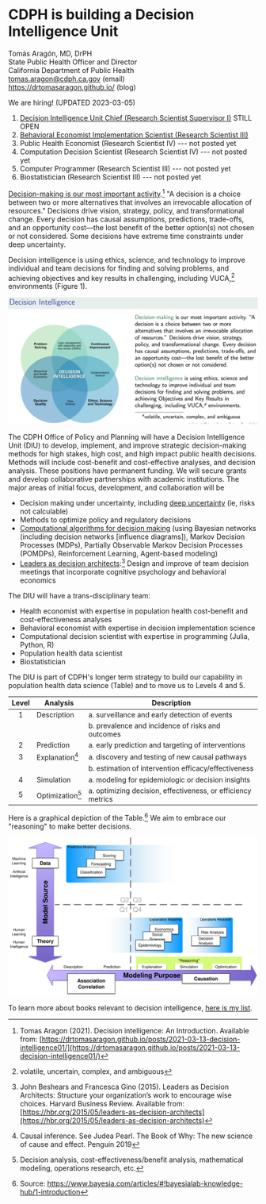 # CDPH is building a Decision Intelligence Unit

Tomás Aragón, MD, DrPH  
State Public Health Officer and Director  
California Department of Public Health  
[tomas.aragon@cdph.ca.gov](mailto:tomas.aragon@cdph.ca.gov) (email)  
https://drtomasaragon.github.io/ (blog)

We are hiring! (UPDATED 2023-03-05)

1. [Decision Intelligence Unit Chief (Research Scientist Supervisor I)](https://www.calcareers.ca.gov/CalHrPublic/Jobs/JobPosting.aspx?JobControlId=349462) STILL OPEN
2. [Behavioral Economist Implementation Scientist (Research Scientist III)](https://www.calcareers.ca.gov/CalHrPublic/Jobs/JobPosting.aspx?JobControlId=351381)
3. Public Health Economist (Research Scientist IV) --- not posted yet
4. Computation Decision Scientist (Research Scientist IV) --- not posted yet
5. Computer Programmer (Research Scientist III) --- not posted yet
6. Biostatistician (Research Scientist III) --- not posted yet


[Decision-making is our most important activity](https://drtomasaragon.github.io/posts/2021-03-13-decision-intelligence01/).[^diblog] "A decision is a choice between two or more alternatives that involves an irrevocable allocation of resources." Decisions drive vision, strategy, policy, and transformational change. Every decision has causal assumptions, predictions, trade-offs, and an opportunity cost—the lost benefit of the better option(s) not chosen or not considered. Some decisions have extreme time constraints under deep uncertainty.

[^diblog]: Tomas Aragon (2021). Decision intelligence: An Introduction. Available from: [https://drtomasaragon.github.io/posts/2021-03-13-decision-intelligence01/](https://drtomasaragon.github.io/posts/2021-03-13-decision-intelligence01/)

Decision intelligence is using ethics, science, and technology to improve individual and team decisions for finding and solving problems, and achieving objectives and key results in challenging, including VUCA,[^1] environments (Figure 1).

![Decision Intelligence](img_di_venn.png)

[^1]: volatile, uncertain, complex, and ambiguous

The CDPH Office of Policy and Planning will have a Decision Intelligence Unit (DIU) to develop, implement, and improve strategic decision-making methods for high stakes, high cost, and high impact public health decisions. Methods will include cost-benefit and cost-effective analyses, and decision analysis. These positions have permanent funding. We will secure grants and develop collaborative partnerships with academic institutions. The major areas of initial focus, development, and collaboration will be

-	Decision making under uncertainty, including [deep uncertainty](https://www.rand.org/pubs/external_publications/EP67833.html) (ie, risks not calculable)
-	Methods to optimize policy and regulatory decisions
-	[Computational algorithms for decision making](https://algorithmsbook.com/) (using Bayesian networks (including decision networks [influence diagrams]), Markov Decision Processes (MDPs), Partially Observable Markov Decision Processes (POMDPs), Reinforcement Learning, Agent-based modeling)
-	[Leaders as decision architects](https://hbr.org/2015/05/leaders-as-decision-architects):[^da] Design and improve of team decision meetings that incorporate cognitive psychology and behavioral economics

[^da]: John Beshears and Francesca Gino (2015). Leaders as Decision Architects: Structure your organization’s work to encourage wise choices. Harvard Business Review. Available from:  [https://hbr.org/2015/05/leaders-as-decision-architects](https://hbr.org/2015/05/leaders-as-decision-architects)


The DIU will have a trans-disciplinary team:

-	Health economist with expertise in population health cost-benefit and cost-effectiveness analyses
-	Behavioral economist with expertise in decision implementation science
-	Computational decision scientist with expertise in programming (Julia, Python, R)
-	Population health data scientist
-	Biostatistician

The DIU is part of CDPH's longer term strategy to build our capability in population health data science (Table) and to move us to Levels 4 and 5.

|Level | Analysis | Description|
| :---: | --- | --- |
|1 | Description | a. surveillance and early detection of events|
| | | b. prevalence and incidence of risks and outcomes|
|2 | Prediction | a. early prediction and targeting of interventions|
|3| Explanation[^a] | a. discovery and testing of new causal pathways|
| | | b. estimation of intervention efficacy/effectiveness|
|4| Simulation | a. modeling for epidemiologic or decision insights|
|5| Optimization[^b] | a. optimizing decision, effectiveness, or efficiency metrics|

[^a]: Causal inference. See Judea Pearl. The Book of Why: The new science of cause and effect. Penguin 2019

[^b]: Decision analysis, cost-effectiveness/benefit analysis, mathematical modeling, operations research, etc.

Here is a graphical depiction of the Table.[^bayesialab] We aim to embrace our "reasoning" to make better decisions.

![Population Health Data Science](Bayesia_TheoryData.svg)

[^bayesialab]: Source: https://www.bayesia.com/articles/#!bayesialab-knowledge-hub/1-introduction 

To learn more about books relevant to decision intelligence, [here is my list](https://drtomasaragon.github.io/posts/2022-08-20-decision-intelligence-books/).
